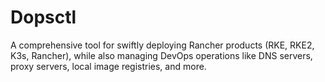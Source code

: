 # Dopsctl
A comprehensive tool for swiftly deploying Rancher products (RKE, RKE2, K3s, Rancher), while also managing DevOps operations like DNS servers, proxy servers, local image registries, and more.
